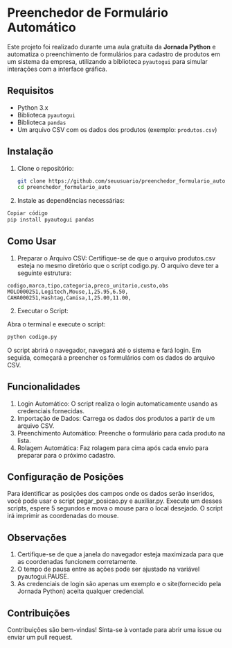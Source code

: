 # Preenchedor de Formulário Automático

Este projeto foi realizado durante uma aula gratuita da **Jornada Python** e automatiza o preenchimento de formulários para cadastro de produtos em um sistema da empresa, utilizando a biblioteca `pyautogui` para simular interações com a interface gráfica.

## Requisitos

- Python 3.x
- Biblioteca `pyautogui`
- Biblioteca `pandas`
- Um arquivo CSV com os dados dos produtos (exemplo: `produtos.csv`)

## Instalação

1. Clone o repositório:
   ```bash
   git clone https://github.com/seuusuario/preenchedor_formulario_auto.git
   cd preenchedor_formulario_auto
   ```

2. Instale as dependências necessárias:
  ```bash
  Copiar código
  pip install pyautogui pandas
  ```

## Como Usar

1. Preparar o Arquivo CSV: Certifique-se de que o arquivo produtos.csv esteja no mesmo diretório que o script codigo.py. O arquivo deve ter a seguinte estrutura:
  ```
  codigo,marca,tipo,categoria,preco_unitario,custo,obs
  MOLO000251,Logitech,Mouse,1,25.95,6.50,
  CAHA000251,Hashtag,Camisa,1,25.00,11.00,
  ```
2. Executar o Script:

Abra o terminal e execute o script:
  ```bash
  python codigo.py
  ```
O script abrirá o navegador, navegará até o sistema e fará login. Em seguida, começará a preencher os formulários com os dados do arquivo CSV.

## Funcionalidades

1. Login Automático: O script realiza o login automaticamente usando as credenciais fornecidas.
2. Importação de Dados: Carrega os dados dos produtos a partir de um arquivo CSV.
3. Preenchimento Automático: Preenche o formulário para cada produto na lista.
4. Rolagem Automática: Faz rolagem para cima após cada envio para preparar para o próximo cadastro.

## Configuração de Posições

Para identificar as posições dos campos onde os dados serão inseridos, você pode usar o script pegar_posicao.py e auxiliar.py. 
Execute um desses scripts, espere 5 segundos e mova o mouse para o local desejado. O script irá imprimir as coordenadas do mouse.

## Observações

1. Certifique-se de que a janela do navegador esteja maximizada para que as coordenadas funcionem corretamente.
2. O tempo de pausa entre as ações pode ser ajustado na variável pyautogui.PAUSE.
3. As credenciais de login são apenas um exemplo e o site(fornecido pela Jornada Python) aceita qualquer credencial.

## Contribuições

Contribuições são bem-vindas! Sinta-se à vontade para abrir uma issue ou enviar um pull request.
